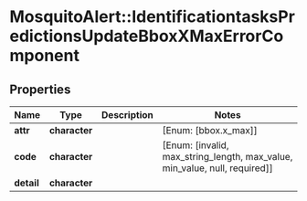 # MosquitoAlert::IdentificationtasksPredictionsUpdateBboxXMaxErrorComponent


## Properties
Name | Type | Description | Notes
------------ | ------------- | ------------- | -------------
**attr** | **character** |  | [Enum: [bbox.x_max]] 
**code** | **character** |  | [Enum: [invalid, max_string_length, max_value, min_value, null, required]] 
**detail** | **character** |  | 


